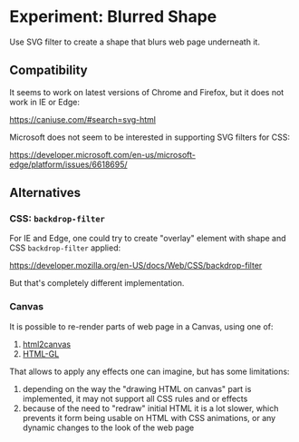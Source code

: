 # Experiment: Blurred Shape

Use SVG filter to create a shape that blurs web page underneath it.

## Compatibility

It seems to work on latest versions of Chrome and Firefox, but it does not work in IE or Edge:

https://caniuse.com/#search=svg-html

Microsoft does not seem to be interested in supporting SVG filters for CSS:

https://developer.microsoft.com/en-us/microsoft-edge/platform/issues/6618695/

## Alternatives

### CSS: `backdrop-filter`

For IE and Edge, one could try to create "overlay" element with shape and CSS `backdrop-filter` applied:

https://developer.mozilla.org/en-US/docs/Web/CSS/backdrop-filter

But that's completely different implementation.

### Canvas

It is possible to re-render parts of web page in a Canvas, using one of:

1. [html2canvas](https://github.com/niklasvh/html2canvas/)
2. [HTML-GL](https://github.com/PixelsCommander/HTML-GL)

That allows to apply any effects one can imagine, but has some limitations:

1. depending on the way the "drawing HTML on canvas" part is implemented, it may not support all CSS rules and or effects
2. because of the need to "redraw" initial HTML it is a lot slower, which prevents it form being usable on HTML with CSS animations, or any dynamic changes to the look of the web page
